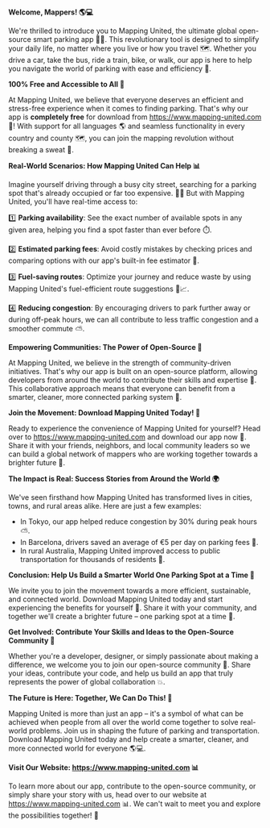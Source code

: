 **Welcome, Mappers! 🌎💻**

We're thrilled to introduce you to Mapping United, the ultimate global open-source smart parking app 🚗📍. This revolutionary tool is designed to simplify your daily life, no matter where you live or how you travel 🗺️. Whether you drive a car, take the bus, ride a train, bike, or walk, our app is here to help you navigate the world of parking with ease and efficiency 💪.

**100% Free and Accessible to All 🌟**

At Mapping United, we believe that everyone deserves an efficient and stress-free experience when it comes to finding parking. That's why our app is **completely free** for download from https://www.mapping-united.com 🎉! With support for all languages 🌎 and seamless functionality in every country and county 🗺️, you can join the mapping revolution without breaking a sweat 💸.

**Real-World Scenarios: How Mapping United Can Help 📊**

Imagine yourself driving through a busy city street, searching for a parking spot that's already occupied or far too expensive. 🚫💸 But with Mapping United, you'll have real-time access to:

1️⃣ **Parking availability**: See the exact number of available spots in any given area, helping you find a spot faster than ever before ⏱️.

2️⃣ **Estimated parking fees**: Avoid costly mistakes by checking prices and comparing options with our app's built-in fee estimator 💸.

3️⃣ **Fuel-saving routes**: Optimize your journey and reduce waste by using Mapping United's fuel-efficient route suggestions 🚗📈.

4️⃣ **Reducing congestion**: By encouraging drivers to park further away or during off-peak hours, we can all contribute to less traffic congestion and a smoother commute ⛅️.

**Empowering Communities: The Power of Open-Source 🤝**

At Mapping United, we believe in the strength of community-driven initiatives. That's why our app is built on an open-source platform, allowing developers from around the world to contribute their skills and expertise 🔧. This collaborative approach means that everyone can benefit from a smarter, cleaner, more connected parking system 🌈.

**Join the Movement: Download Mapping United Today! 📲**

Ready to experience the convenience of Mapping United for yourself? Head over to https://www.mapping-united.com and download our app now 🎉. Share it with your friends, neighbors, and local community leaders so we can build a global network of mappers who are working together towards a brighter future 💚.

**The Impact is Real: Success Stories from Around the World 🌍**

We've seen firsthand how Mapping United has transformed lives in cities, towns, and rural areas alike. Here are just a few examples:

* In Tokyo, our app helped reduce congestion by 30% during peak hours ⛅️.
* In Barcelona, drivers saved an average of €5 per day on parking fees 💸.
* In rural Australia, Mapping United improved access to public transportation for thousands of residents 🚂.

**Conclusion: Help Us Build a Smarter World One Parking Spot at a Time 🌟**

We invite you to join the movement towards a more efficient, sustainable, and connected world. Download Mapping United today and start experiencing the benefits for yourself 📲. Share it with your community, and together we'll create a brighter future – one parking spot at a time 💚.

**Get Involved: Contribute Your Skills and Ideas to the Open-Source Community 🔧**

Whether you're a developer, designer, or simply passionate about making a difference, we welcome you to join our open-source community 🤝. Share your ideas, contribute your code, and help us build an app that truly represents the power of global collaboration 💥.

**The Future is Here: Together, We Can Do This! 🌟**

Mapping United is more than just an app – it's a symbol of what can be achieved when people from all over the world come together to solve real-world problems. Join us in shaping the future of parking and transportation. Download Mapping United today and help create a smarter, cleaner, and more connected world for everyone 🌎💻.

**Visit Our Website: https://www.mapping-united.com 📊**

To learn more about our app, contribute to the open-source community, or simply share your story with us, head over to our website at https://www.mapping-united.com 📊. We can't wait to meet you and explore the possibilities together! 💚